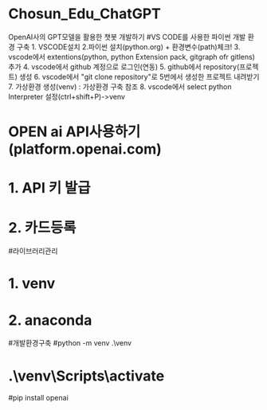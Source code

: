 # Chosun_Edu_ChatGPT
OpenAI사의 GPT모델을 활용한 챗봇 개발하기
#VS CODE를 사용한 파이썬 개발 환경 구축
    1. VSCODE설치
    2.파이썬 설치(python.org) + 환경변수(path)체크!
    3. vscode에서 extentions(python, python Extension pack, gitgraph ofr gitlens) 추가
    4. vscode에서 github 계정으로 로그인(연동)
    5. github에서 repository(프로젝트) 생성
    6. vscode에서 "git clone repository"로 5번에서 생성한 프로젝트 내려받기
    7. 가상환경 생성(venv) : 가상환경 구축 참조
    8. vscode에서 select python Interpreter 설정(ctrl+shift+P)->venv

# OPEN ai API사용하기(platform.openai.com)
# 1. API 키 발급
# 2. 카드등록

#라이브러리관리
# 1. venv
# 2. anaconda
#개발환경구축
#python -m venv .\venv
# .\venv\Scripts\activate
#pip install openai